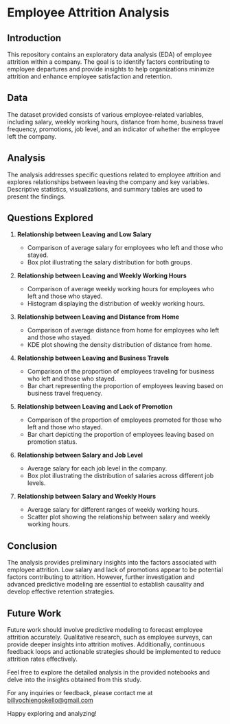 
# Employee Attrition Analysis

## Introduction

This repository contains an exploratory data analysis (EDA) of employee attrition within a company. The goal is to identify factors contributing to employee departures and provide insights to help organizations minimize attrition and enhance employee satisfaction and retention.

## Data

The dataset provided consists of various employee-related variables, including salary, weekly working hours, distance from home, business travel frequency, promotions, job level, and an indicator of whether the employee left the company.

## Analysis

The analysis addresses specific questions related to employee attrition and explores relationships between leaving the company and key variables. Descriptive statistics, visualizations, and summary tables are used to present the findings.

## Questions Explored

1. **Relationship between Leaving and Low Salary**
   - Comparison of average salary for employees who left and those who stayed.
   - Box plot illustrating the salary distribution for both groups.

2. **Relationship between Leaving and Weekly Working Hours**
   - Comparison of average weekly working hours for employees who left and those who stayed.
   - Histogram displaying the distribution of weekly working hours.

3. **Relationship between Leaving and Distance from Home**
   - Comparison of average distance from home for employees who left and those who stayed.
   - KDE plot showing the density distribution of distance from home.

4. **Relationship between Leaving and Business Travels**
   - Comparison of the proportion of employees traveling for business who left and those who stayed.
   - Bar chart representing the proportion of employees leaving based on business travel frequency.

5. **Relationship between Leaving and Lack of Promotion**
   - Comparison of the proportion of employees promoted for those who left and those who stayed.
   - Bar chart depicting the proportion of employees leaving based on promotion status.

6. **Relationship between Salary and Job Level**
   - Average salary for each job level in the company.
   - Box plot illustrating the distribution of salaries across different job levels.

7. **Relationship between Salary and Weekly Hours**
   - Average salary for different ranges of weekly working hours.
   - Scatter plot showing the relationship between salary and weekly working hours.

## Conclusion

The analysis provides preliminary insights into the factors associated with employee attrition. Low salary and lack of promotions appear to be potential factors contributing to attrition. However, further investigation and advanced predictive modeling are essential to establish causality and develop effective retention strategies.

## Future Work

Future work should involve predictive modeling to forecast employee attrition accurately. Qualitative research, such as employee surveys, can provide deeper insights into attrition motives. Additionally, continuous feedback loops and actionable strategies should be implemented to reduce attrition rates effectively.

Feel free to explore the detailed analysis in the provided notebooks and delve into the insights obtained from this study.

For any inquiries or feedback, please contact me at billyochiengokello@gmail.com 

Happy exploring and analyzing!
